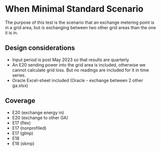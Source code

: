 # When Minimal Standard Scenario

The purpose of this test is the scenario that an exchange metering point is in a grid area, but is exchanging between
two other grid areas than the one it is in.

## Design considerations

- Input period is post May 2023 so that results are quarterly
- An E20 sending power into the grid area is included, otherwise we cannot calculate grid loss. But no readings are
  included for it in time series.
- Oracle Excel-sheet included (Oracle - exchange between 2 other ga.xlsx)

## Coverage

- E20 (exchange energy in)
- E20 (exchange to other GA)
- E17 (flex)
- E17 (nonprofiled)
- E17 (glmp)
- E18
- E18 (skmp)
